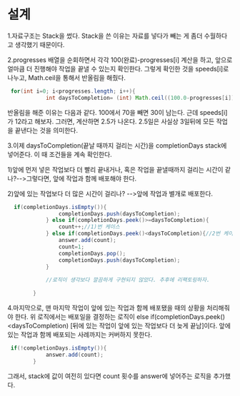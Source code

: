 설계
=============

1.자료구조는 Stack을 썼다. Stack을 쓴 이유는 자료를 넣다가 빼는 게 좀더 수월하다고 생각했기 때문이다.

2.progresses 배열을 순회하면서 각각 100(완료)-progresses[i] 계산을 하고, 앞으로 얼마큼 더 진행해야 작업을 끝낼 수 있는지 확인한다. 그렇게 확인한 것을 speeds[i]로 나누고, Math.ceil을 통해서 반올림을 해줬다. 

```java
 for(int i=0; i<progresses.length; i++){
            int daysToCompletion= (int) Math.ceil((100.0-progresses[i])/speeds[i]);
```
반올림을 해준 이유는 다음과 같다. 100에서 70을 빼면 30이 남는다. 근데 speeds[i]가 12라고 해보자. 그러면, 계산하면 2.5가 나온다. 2.5일은 사실상 3일뒤에 모든 작업을 끝낸다는 것을 의미한다.

3.이제 daysToCompletion(끝날 때까지 걸리는 시간)을 completionDays stack에 넣어준다. 이 때 조건들을 계속 확인한다. 

1)앞에 먼저 넣은 작업보다 더 빨리 끝내거나, 혹은 작업을 끝낼때까지 걸리는 시간이 같나?-->그렇다면, 앞에 작업과 함께 배포해야 한다.

2)앞에 있는 작업보다 더 많은 시간이 걸리나? -->앞에 작업과 별개로 배포한다.
```java
  if(completionDays.isEmpty()){
                completionDays.push(daysToCompletion);
            } else if(completionDays.peek()>=daysToCompletion){
                count++;//1)번 케이스
            } else if(completionDays.peek()<daysToCompletion){//2번 케이스
                answer.add(count);
                count=1;
                completionDays.pop();
                completionDays.push(daysToCompletion);
            }
            
            //로직이 생각보다 깔끔하게 구현되지 않았다. 추후에 리팩토링하자.
            
        }
```

4.마지막으로, 맨 마지막 작업이 앞에 있는 작업과 함께 배포됐을 때의 상황을 처리해줘야 한다. 위 로직에서는 배포일을 결정하는 로직이  else if(completionDays.peek()<daysToCompletion) [뒤에 있는 작업이 앞에 있는 작업보다 더 늦게 끝남]이다. 앞에 있는 작업과 함께 배포되는 사례까지는 커버하지 못한다. 
```java
 if(!completionDays.isEmpty()){
            answer.add(count);
        }
```

그래서, stack에 값이 여전히 있다면 count 횟수를 answer에 넣어주는 로직을 추가했다.
